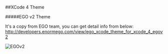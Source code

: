##XCode 4 Theme

#####EGO v2 Theme

It's a copy from EGO team, you can get detail info from below:
http://developers.enormego.com/view/ego_xcode_theme_for_xcode_4_egov2


![EGOv2](https://raw.github.com/lanvige/xCodeTheme/master/Images/EGOv2_th.png "EGOv2")
